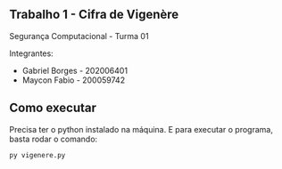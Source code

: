 ## Trabalho 1 - Cifra de Vigenère

Segurança Computacional - Turma 01

Integrantes:

- Gabriel Borges - 202006401
- Maycon Fabio - 200059742

## Como executar

Precisa ter o python instalado na máquina. E para executar o programa, basta rodar o comando:

```bash
py vigenere.py
```
